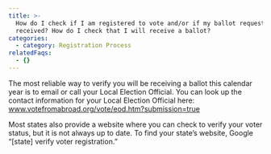 ```yaml
---
title: >-
  How do I check if I am registered to vote and/or if my ballot request was
  received? How do I check that I will receive a ballot?
categories:
  - category: Registration Process
relatedFaqs:
  - {}
---
```

The most reliable way to verify you will be receiving a ballot this calendar year is to email or call your Local Election Official. You can look up the contact information for your  Local Election Official here:  www.votefromabroad.org/vote/eod.htm?submission=true

Most states also provide a website where you can check to verify your voter status, but it is not always up to date. To find your state’s website, Google “[state] verify voter registration.”
